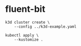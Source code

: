 # fluent-bit

```
k3d cluster create \
    --config ../k3d-example.yaml

kubectl apply \
    --kustomize .
```
